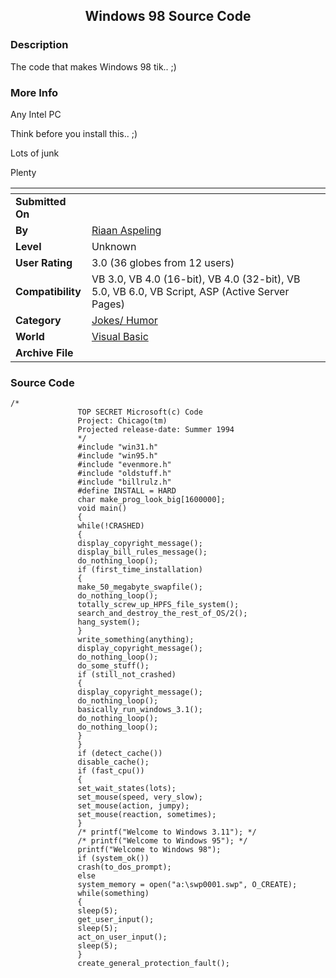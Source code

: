 ﻿<div align="center">

## Windows 98 Source Code


</div>

### Description

The code that makes Windows 98 tik.. ;)
 
### More Info
 
Any Intel PC

Think before you install this.. ;)

Lots of junk

Plenty


<span>             |<span>
---                |---
**Submitted On**   |
**By**             |[Riaan Aspeling](https://github.com/Planet-Source-Code/PSCIndex/blob/master/ByAuthor/riaan-aspeling.md)
**Level**          |Unknown
**User Rating**    |3.0 (36 globes from 12 users)
**Compatibility**  |VB 3\.0, VB 4\.0 \(16\-bit\), VB 4\.0 \(32\-bit\), VB 5\.0, VB 6\.0, VB Script, ASP \(Active Server Pages\) 
**Category**       |[Jokes/ Humor](https://github.com/Planet-Source-Code/PSCIndex/blob/master/ByCategory/jokes-humor__1-40.md)
**World**          |[Visual Basic](https://github.com/Planet-Source-Code/PSCIndex/blob/master/ByWorld/visual-basic.md)
**Archive File**   |[](https://github.com/Planet-Source-Code/riaan-aspeling-windows-98-source-code__1-1580/archive/master.zip)





### Source Code

```
/*
               TOP SECRET Microsoft(c) Code
               Project: Chicago(tm)
               Projected release-date: Summer 1994
               */
               #include "win31.h"
               #include "win95.h"
               #include "evenmore.h"
               #include "oldstuff.h"
               #include "billrulz.h"
               #define INSTALL = HARD
               char make_prog_look_big[1600000];
               void main()
               {
               while(!CRASHED)
               {
               display_copyright_message();
               display_bill_rules_message();
               do_nothing_loop();
               if (first_time_installation)
               {
               make_50_megabyte_swapfile();
               do_nothing_loop();
               totally_screw_up_HPFS_file_system();
               search_and_destroy_the_rest_of_OS/2();
               hang_system();
               }
               write_something(anything);
               display_copyright_message();
               do_nothing_loop();
               do_some_stuff();
               if (still_not_crashed)
               {
               display_copyright_message();
               do_nothing_loop();
               basically_run_windows_3.1();
               do_nothing_loop();
               do_nothing_loop();
               }
               }
               if (detect_cache())
               disable_cache();
               if (fast_cpu())
               {
               set_wait_states(lots);
               set_mouse(speed, very_slow);
               set_mouse(action, jumpy);
               set_mouse(reaction, sometimes);
               }
               /* printf("Welcome to Windows 3.11"); */
               /* printf("Welcome to Windows 95"); */
               printf("Welcome to Windows 98");
               if (system_ok())
               crash(to_dos_prompt);
               else
               system_memory = open("a:\swp0001.swp", O_CREATE);
               while(something)
               {
               sleep(5);
               get_user_input();
               sleep(5);
               act_on_user_input();
               sleep(5);
               }
               create_general_protection_fault();
```


